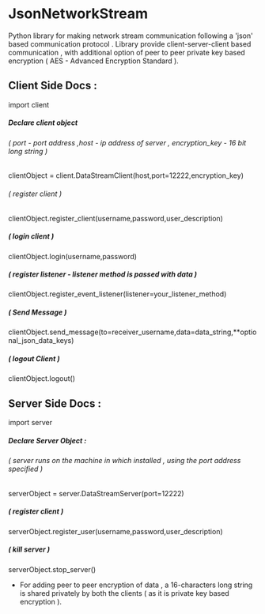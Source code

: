 # JsonNetworkStream
Python library for making network stream communication following a 'json' based communication protocol .
Library provide client-server-client based communication , with additional option of peer to peer private key based encryption ( AES - Advanced Encryption Standard ).


## Client Side Docs :
import client

##### Declare client object 
###### ( port - port address ,host - ip address of server , encryption_key - 16 bit long string )
clientObject = client.DataStreamClient(host,port=12222,encryption_key)

###### ( register client )
clientObject.register_client(username,password,user_description)

##### ( login client )
clientObject.login(username,password)

##### ( register listener - listener method is passed with data )
clientObject.register_event_listener(listener=your_listener_method)

##### ( Send Message )
clientObject.send_message(to=receiver_username,data=data_string,**optional_json_data_keys)

##### ( logout Client )
clientObject.logout()

## Server Side Docs :
import server 

##### Declare Server Object :
###### ( server runs on the machine in which installed , using the port address specified )
serverObject = server.DataStreamServer(port=12222)

##### ( register client )
serverObject.register_user(username,password,user_description)

##### ( kill server )
serverObject.stop_server()

* For adding peer to peer encryption of data , a 16-characters long string is shared privately by both the clients ( as it is private key based encryption ).
